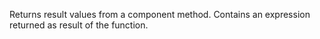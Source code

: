 Returns result values from a component method. Contains an expression returned as result of the function. 